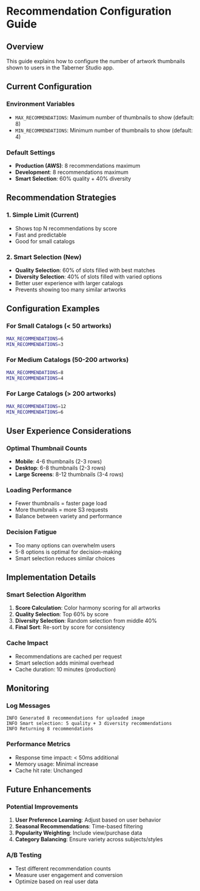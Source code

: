 # Recommendation Configuration Guide

## Overview

This guide explains how to configure the number of artwork thumbnails shown to users in the Taberner Studio app.

## Current Configuration

### Environment Variables

- `MAX_RECOMMENDATIONS`: Maximum number of thumbnails to show (default: 8)
- `MIN_RECOMMENDATIONS`: Minimum number of thumbnails to show (default: 4)

### Default Settings

- **Production (AWS)**: 8 recommendations maximum
- **Development**: 8 recommendations maximum
- **Smart Selection**: 60% quality + 40% diversity

## Recommendation Strategies

### 1. **Simple Limit (Current)**
- Shows top N recommendations by score
- Fast and predictable
- Good for small catalogs

### 2. **Smart Selection (New)**
- **Quality Selection**: 60% of slots filled with best matches
- **Diversity Selection**: 40% of slots filled with varied options
- Better user experience with larger catalogs
- Prevents showing too many similar artworks

## Configuration Examples

### For Small Catalogs (< 50 artworks)
```bash
MAX_RECOMMENDATIONS=6
MIN_RECOMMENDATIONS=3
```

### For Medium Catalogs (50-200 artworks)
```bash
MAX_RECOMMENDATIONS=8
MIN_RECOMMENDATIONS=4
```

### For Large Catalogs (> 200 artworks)
```bash
MAX_RECOMMENDATIONS=12
MIN_RECOMMENDATIONS=6
```

## User Experience Considerations

### **Optimal Thumbnail Counts**
- **Mobile**: 4-6 thumbnails (2-3 rows)
- **Desktop**: 6-8 thumbnails (2-3 rows)
- **Large Screens**: 8-12 thumbnails (3-4 rows)

### **Loading Performance**
- Fewer thumbnails = faster page load
- More thumbnails = more S3 requests
- Balance between variety and performance

### **Decision Fatigue**
- Too many options can overwhelm users
- 5-8 options is optimal for decision-making
- Smart selection reduces similar choices

## Implementation Details

### Smart Selection Algorithm
1. **Score Calculation**: Color harmony scoring for all artworks
2. **Quality Selection**: Top 60% by score
3. **Diversity Selection**: Random selection from middle 40%
4. **Final Sort**: Re-sort by score for consistency

### Cache Impact
- Recommendations are cached per request
- Smart selection adds minimal overhead
- Cache duration: 10 minutes (production)

## Monitoring

### Log Messages
```
INFO Generated 8 recommendations for uploaded image
INFO Smart selection: 5 quality + 3 diversity recommendations
INFO Returning 8 recommendations
```

### Performance Metrics
- Response time impact: < 50ms additional
- Memory usage: Minimal increase
- Cache hit rate: Unchanged

## Future Enhancements

### Potential Improvements
1. **User Preference Learning**: Adjust based on user behavior
2. **Seasonal Recommendations**: Time-based filtering
3. **Popularity Weighting**: Include view/purchase data
4. **Category Balancing**: Ensure variety across subjects/styles

### A/B Testing
- Test different recommendation counts
- Measure user engagement and conversion
- Optimize based on real user data 